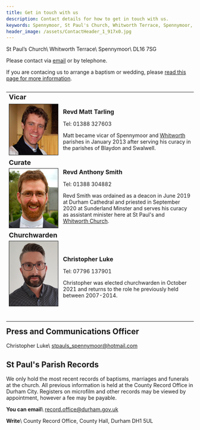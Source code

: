 ```yaml
---
title: Get in touch with us
description: Contact details for how to get in touch with us.
keywords: Spennymoor, St Paul's Church, Whitworth Terrace, Spennymoor, DL16 7SG, Contact us, find us, St Paul's Church Spennymoor, parish registers
header_image: /assets/ContactHeader_1_917x0.jpg
---
```

St Paul’s Church\\
Whitworth Terrace\\
Spennymoor\\
DL16 7SG

Please contact via <a target="_self" href="mailto:stpaulspennymoor@gmail.com">email</a> or by telephone.

If you are contacing us to arrange a baptism or wedding, please <a href="/baptisms-weddings/" target="_self">read this page for more information</a>.

<table width="100%" align="left" cellpadding="4" cellspacing="4">
  <tbody>
    <tr>
      <td><strong style="font-size: large;">Vicar</strong></td>
      <td></td>
    </tr>
    <tr>
      <td><img src="/assets/RevdMattTarling.jpg" alt="Revd Matt Tarling" width="134" height="136" border="1" align="left"></td>
      <td><p><strong><span style="font-size: medium;">Revd Matt Tarling</span></strong></p><p>Tel: 01388 327603</p><p>Matt became vicar of Spennymoor and <a href="https://www.achurchnearyou.com/church/13568" target="_blank">Whitworth</a> parishes in January 2013 after serving his curacy in the parishes of Blaydon and Swalwell.</p></td>
    </tr>
    <tr>
      <td><font size="4"><b>Curate</b></font></td>
      <td><p></p></td>
    </tr>
    <tr>
      <td><img src="/assets/RevdAnthonySmith.png" width="134" height="159" border="1" alt="<empty>"/></td>
      <td><strong><span style="font-size: medium;">Revd Anthony Smith</span></strong><p>Tel: 01388 304882</p><p>Revd Smith was ordained as a deacon in June 2019 at Durham Cathedral and priested in September 2020 at Sunderland Minster and serves his curacy as assistant minister here at St Paul's and <a href="https://www.achurchnearyou.com/church/13568" target="_blank">Whitworth Church</a>.</p></td>
    </tr>
    <tr>
      <td><span style="font-size: large;"><strong>Churchwarden</strong></span></td>
      <td></td>
    </tr>
    <tr>
      <td><img src="/assets/CL churchwarden.png" width="134" height="174" border="1" alt="<empty>"/><br><p></p></td>
      <td><p><span style="font-size: medium;"><strong>Christopher Luke</strong></span></p><p>Tel: 07796 137901</p><p>Christopher was elected churchwarden in October 2021 and returns to the role he previously held between 2007-2014.</p></td>
    </tr>
    <tr>
      <td><p></p></td>
    </tr>
  </tbody>
</table>

## Press and Communications Officer

Christopher Luke\\
stpauls_spennymoor@hotmail.com

## St Paul's Parish Records

We only hold the most recent records of baptisms, marriages and funerals at the church. All previous information is held at the County Record Office in Durham City. Registers on microfilm and other records may be viewed by appointment, however a fee may be payable.

**You can email**\\
<span class="editor_default">record.office@durham.gov.uk</span>

**Write**\\
County Record Office, County Hall, Durham DH1 5UL
